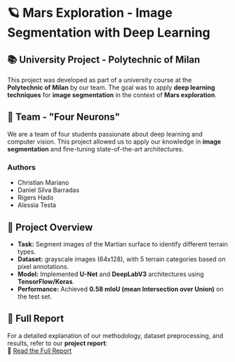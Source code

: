 # 🪐 Mars Exploration - Image Segmentation with Deep Learning

## 📚 University Project - Polytechnic of Milan  
This project was developed as part of a university course at the **Polytechnic of Milan** by our team. The goal was to apply **deep learning techniques** for **image segmentation** in the context of **Mars exploration**.

## 👥 Team - "Four Neurons"
We are a team of four students passionate about deep learning and computer vision. This project allowed us to apply our knowledge in **image segmentation** and fine-tuning state-of-the-art architectures.

### Authors
- Christian Mariano
- Daniel Silva Barradas
- Rigers Hado
- Alessia Testa

## 🚀 Project Overview
- **Task:** Segment images of the Martian surface to identify different terrain types.  
- **Dataset:** grayscale images (64x128), with 5 terrain categories based on pixel annotations.  
- **Model:** Implemented **U-Net** and **DeepLabV3** architectures using **TensorFlow/Keras**.  
- **Performance:** Achieved **0.58 mIoU (mean Intersection over Union)** on the test set.  

## 📜 Full Report  
For a detailed explanation of our methodology, dataset preprocessing, and results, refer to our **project report**:  
📄 [Read the Full Report](AN2DL_Homework2_Report.pdf)